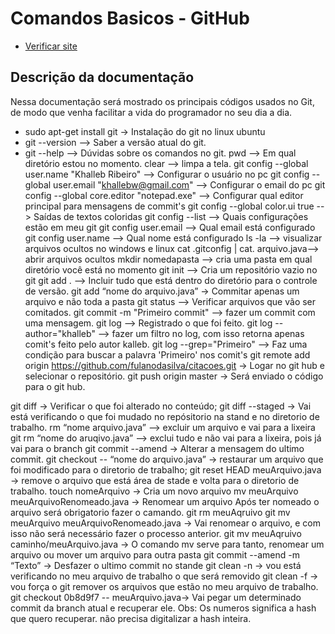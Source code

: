 # Comandos Basicos - GitHub #

* [Verificar site](https://github.com/wpbrasil/odin)

## Descrição da documentação ##
Nessa documentação será mostrado os principais códigos usados no Git, de modo que venha facilitar a vida do programador no seu dia a dia. </br>

- sudo apt-get install git → Instalação do git no  linux ubuntu
- git --version --> Saber a versão atual do git.
- git --help --> Dúvidas sobre os comandos no git.
pwd --> Em qual diretório estou no momento.
clear --> limpa a tela.
git config --global user.name "Khalleb Ribeiro" --> Configurar o usuário no pc
git config --global user.email "khallebw@gmail.com" --> Configurar o email do pc
git config --global core.editor "notepad.exe" --> Configurar qual editor principal para mensagens de commit's
git config --global color.ui true --> Saídas de textos coloridas
git config --list --> Quais configurações estão em meu git
git config user.email --> Qual email está configurado
git config user.name --> Qual nome está configurado
ls -la --> visualizar arquivos ocultos no windows e linux
cat .gitconfig | cat. arquivo.java--> abrir arquivos ocultos
mkdir nomedapasta --> cria uma pasta em qual diretório você está no momento
git init --> Cria um repositório vazio no git
git add . --> Incluir tudo que está dentro do diretório para o controle de versão.
git add “nome do arquivo.java”  → Commitar apenas um arquivo e não toda a pasta
git status --> Verificar arquivos que vão ser comitados.
git commit -m "Primeiro commit" --> fazer um commit com uma mensagem.
git log --> Registrado o que foi feito.
git log --author="khalleb" --> fazer um filtro no log, com isso retorna apenas comit's feito pelo autor kalleb.
git log --grep="Primeiro" --> Faz uma condição para buscar a palavra 'Primeiro' nos comit's
git remote add origin https://github.com/fulanodasilva/citacoes.git → Logar no git hub e selecionar o repositório. 
git push origin master → Será enviado o código para o git hub.

git diff → Verificar o que foi alterado no conteúdo;
git diff --staged → Vai está verificando o que foi mudado no repósitorio na stand e no diretorio de trabalho.
rm “nome arquivo.java” -->  excluir um arquivo e vai para a lixeira
git rm  “nome do aruqivo.java” --> exclui tudo e não vai para a lixeira, pois já vai para o branch
git commit --amend → Alterar a mensagem do ultimo commit.
git checkout -- “nome do arquivo.java”   → restaurar um arquivo que foi modificado para o diretorio de trabalho;
git reset HEAD meuArquivo.java →  remove o arquivo que está área de stade e volta para o diretorio de trabalho.
touch  nomeArquivo → Cria um novo arquivo
mv meuArquivo meuArquivoRenomeado.java →  Renomear um arquivo 
    Após ter nomeado o arquivo será obrigatorio fazer o camando.
    git rm meuAqruivo
git mv meuArquivo meuArquivoRenomeado.java → Vai renomear o arquivo, e com isso não será necessário fazer o processo anterior. 
git mv meuAqruivo caminho/meuArquivo.java → O comando mv serve para tanto, renomear um arquivo ou mover um arquivo para outra pasta
git commit --amend -m “Texto”  → Desfazer o ultimo  commit no stande 
git clean -n → vou está verificando no meu arquivo de trabalho o que será removido
git clean -f → vou força o git remover os arquivos que estão no meu arquivo de trabalho.
git checkout 0b8d9f7 -- meuArquivo.java→  Vai pegar um determinado commit  da branch atual e recuperar ele. Obs: Os numeros significa a hash que quero recuperar. não precisa digitalizar a hash inteira.
